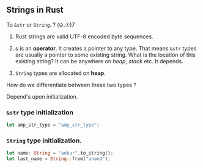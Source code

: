 ## Strings in Rust

To `&str` or `String`. ? (⊙.☉)7

1. Rust strings are valid UTF-8 encoded byte sequences.

2. `&` is an **operator**. It creates a pointer to any type.
That means `&str` types are usually a pointer to some existing string. What is the location of this existing string? It can be anywhere on *heap*, *stack* etc. It depends.

3. `String` types are allocated on **heap**.

How do we differentiate between these two types ?

Depend's upon initialization.

### `&str` type initialization
```rust
let amp_str_type = "amp_str_type";
```

### `String` type initialization.

```rust
let name: String = "ankur".to_string();
let last_name = String::from("anand");
```